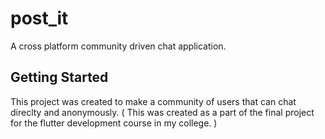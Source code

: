 # post_it

A cross platform community driven chat application.

## Getting Started

This project was created to make a community of users that can chat direclty and anonymously. ( This was created as a part of the final project for the flutter development course in my college. ) 

